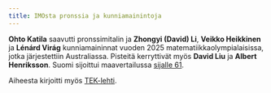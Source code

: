 ```yaml
---
title: IMOsta pronssia ja kunniamainintoja
---
```


**Ohto Katila** saavutti pronssimitalin ja **Zhongyi (David) Li**, **Veikko Heikkinen** ja **Lénárd
Virág** kunniamaininnat vuoden 2025 matematiikkaolympialaisissa, jotka järjestettiin Australiassa.
Pisteitä kerryttivät myös **David Liu** ja **Albert Henriksson**.
Suomi sijoittui maavertailussa [sijalle 61][sijoitus].

Aiheesta kirjoitti myös [TEK-lehti][tek].

[sijoitus]: https://www.imo-official.org/team_r.aspx?code=FIN&year=2025
[tek]: https://www.tek.fi/fi/uutiset-blogit/suomi-sijalle-61-matematiikan-olympialaisissa-tekoalykin-parjaa-jo

